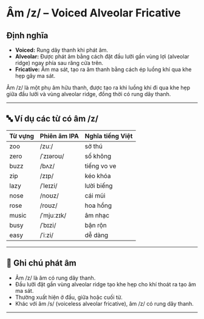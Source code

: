 # Âm /z/ – Voiced Alveolar Fricative

## Định nghĩa
- **Voiced:** Rung dây thanh khi phát âm.
- **Alveolar:** Được phát âm bằng cách đặt đầu lưỡi gần vùng lợi (alveolar ridge) ngay phía sau răng cửa trên.
- **Fricative:** Âm ma sát, tạo ra âm thanh bằng cách ép luồng khí qua khe hẹp gây ma sát.

Âm /z/ là một phụ âm hữu thanh, được tạo ra khi luồng khí đi qua khe hẹp giữa đầu lưỡi và vùng alveolar ridge, đồng thời có rung dây thanh.

---

## 🔤 Ví dụ các từ có âm /z/

| Từ vựng    | Phiên âm IPA  | Nghĩa tiếng Việt         |
|------------|----------------|--------------------------|
| zoo        | /zuː/          | sở thú                   |
| zero       | /ˈzɪəroʊ/      | số không                 |
| buzz       | /bʌz/          | tiếng vo ve              |
| zip        | /zɪp/          | kéo khóa                 |
| lazy       | /ˈleɪzi/       | lười biếng               |
| nose       | /noʊz/         | cái mũi                  |
| rose       | /roʊz/         | hoa hồng                 |
| music      | /ˈmjuːzɪk/     | âm nhạc                  |
| busy       | /ˈbɪzi/        | bận rộn                  |
| easy       | /ˈiːzi/        | dễ dàng                  |

---

## 📌 Ghi chú phát âm
- Âm /z/ là âm có rung dây thanh.
- Đầu lưỡi đặt gần vùng alveolar ridge tạo khe hẹp cho khí thoát ra tạo âm ma sát.
- Thường xuất hiện ở đầu, giữa hoặc cuối từ.
- Khác với âm /s/ (voiceless alveolar fricative), âm /z/ có rung dây thanh.

---
 